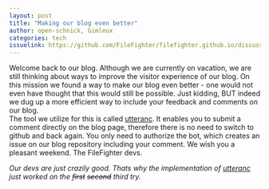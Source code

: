 ```yaml
---
layout: post
title: "Making our blog even better"
author: open-schnick, Gimleux
categories: tech
issuelink: https://github.com/FileFighter/filefighter.github.io/discussions/60
---
```

Welcome back to our blog.
Although we are currently on vacation, we are still thinking about ways to improve the visitor experience of our blog.
On this mission we found a way to make our blog even better - one would not even have thought that this would still be possible. Just kidding, BUT indeed we dug up a more efficient way to include your feedback and comments on our blog.  
The tool we utilize for this is called [utteranc](https://utteranc.es/). It enables you to submit a comment directly on the blog page, therefore there is no need to switch to github and back again. You only need to authorize the bot, which creates an issue on our blog repository including your comment.
We wish you a pleasant weekend.
The FileFighter devs.  

<i>Our devs are just crazily good. Thats why the implementation of [utteranc](https://utteranc.es/) just worked on the <strike>first</strike> <strike>second</strike> third try.</i>